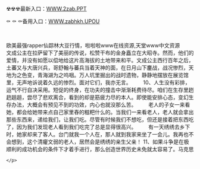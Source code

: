 <p>
	☢☢☢最新入口：<a href="http://www.baidu.com/link?url=6MA2SWnO3Raqke39an_0PUxosM6ZrUGzi1BN9tNnlPW&wd">WWW.2zab.PPT</a> 
	<p>
		⚰
⚰
⚰备用入口：<a href="http://www.baidu.com/link?url=6MA2SWnO3Raqke39an_0PUxosM6ZrUGzi1BN9tNnlPW&wd">WWW.zabhkh.UPOU</a> 
	</p>
	<p>
		<br />
	</p>
	<p>
		欧美最强rapper仙踪林大豆行情，啦啦啦www在线资源,天堂www中文资源　　文成公主在拉萨留下了美丽的传说，松赞干布的金身矗立在大昭寺。然而，他们的爱情，并没有如愿以偿地给这片高海拔的土地带来和平。文成公主西行百年之后，土蕃又与大唐兴兵，哥舒翰与蕃兵当着天神的面，在日月山下鏖战，战况惨烈，天地为之色变，青海湖为之呜咽。万人坑里掘出的战时遗物，静静地摆放在展览馆里，无声地诉说着久远的惨烈。面对它们，我亦无言。
　　10、人生没有彩排，运气不行自决采用。短促的终身，在功夫的撞击中渐渐耗费待尽。咱们在生存里趔趔趄趄，尝尽了悲欢离合，看到的却是筋疲力尽的本人。即使能安排心态，变幻生存办法，大概会有预见不到的功效，内心也就没那么苦。
　　老人的子女一来看她，都会给她带来点自己家里舂的糍粑什么的。当我们一来看老人，老人就会拿出那些东西来，递给我们，让我们吃。尽管有时候我们不想吃，但还是接着把东西吃了，因为我们发现老人看到我们吃完了总是显得很高兴。
　　有一天绣绣去乡下时，她家却来了客人。台门就我一个人在，那人就到我家来坐了一会儿。我再也不会想到，这个清癯文弱的老人，居然会是绣绣的亲生父亲！
	11、如果斗争是在极顺利的成功机会的条件下才着手进行，那么创造世界历史未免就太容易了。马克思

	</p>
